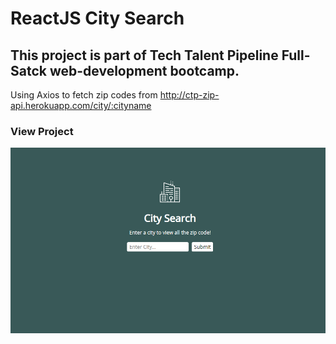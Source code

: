# ReactJS City Search
## This project is part of Tech Talent Pipeline Full-Satck web-development bootcamp.
Using Axios to fetch zip codes from http://ctp-zip-api.herokuapp.com/city/:cityname

### View Project
<p align = "center">
<img src="Capture.PNG" alt="example">
</p>

